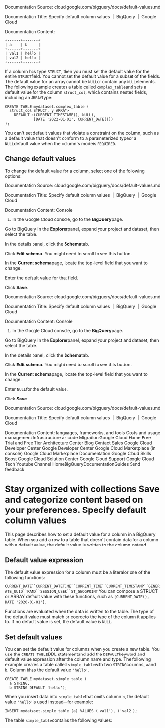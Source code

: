 Documentation Source:
cloud.google.com/bigquery/docs/default-values.md

Documentation Title:
Specify default column values  |  BigQuery  |  Google Cloud

Documentation Content:
```
+------+-------+
| a    | b     |
+------+-------+
| val1 | hello |
| val2 | hello |
+------+-------+

```
If a column has type `STRUCT`, then you must set the default value for the
entire `STRUCT`field. You cannot set the default value for a subset of the
fields. The
default value for an array cannot be `NULL`or contain any `NULL`elements.
The following example creates a table called `complex_table`and sets a
default value for the column `struct_col`, which contains nested fields,
including an `ARRAY`type:


```
CREATE TABLE mydataset.complex_table (
  struct_col STRUCT, y ARRAY>
    DEFAULT ((CURRENT_TIMESTAMP(), NULL),
             [DATE '2022-01-01', CURRENT_DATE()])
);

```
You can't set default values that violate a constraint on the column, such as
a default value that doesn't conform to a
parameterized typeor a `NULL`default value when the column's modeis `REQUIRED`.

Change default values
---------------------

To change the default value for a column, select one of the following options:



Documentation Source:
cloud.google.com/bigquery/docs/default-values.md

Documentation Title:
Specify default column values  |  BigQuery  |  Google Cloud

Documentation Content:
Console

1. In the Google Cloud console, go to the **BigQuery**page.

Go to BigQuery
In the **Explorer**panel, expand your project and dataset, then select
the table.

In the details panel, click the **Schema**tab.

Click **Edit schema**. You might need to scroll to see this button.

In the **Current schema**page, locate the top-level field that you want
to change.

Enter the default value for that field.

Click **Save**.



Documentation Source:
cloud.google.com/bigquery/docs/default-values.md

Documentation Title:
Specify default column values  |  BigQuery  |  Google Cloud

Documentation Content:
Console

1. In the Google Cloud console, go to the **BigQuery**page.

Go to BigQuery
In the **Explorer**panel, expand your project and dataset, then select
the table.

In the details panel, click the **Schema**tab.

Click **Edit schema**. You might need to scroll to see this button.

In the **Current schema**page, locate the top-level field that you want
to change.

Enter `NULL`for the default value.

Click **Save**.



Documentation Source:
cloud.google.com/bigquery/docs/default-values.md

Documentation Title:
Specify default column values  |  BigQuery  |  Google Cloud

Documentation Content:
languages, frameworks, and tools
 Costs and usage management
 Infrastructure as code
 Migration
 Google Cloud Home
 Free Trial and Free Tier
 Architecture Center
 Blog
 Contact Sales
 Google Cloud Developer Center
 Google Developer Center
 Google Cloud Marketplace (in console)
 Google Cloud Marketplace Documentation
 Google Cloud Skills Boost
 Google Cloud Solution Center
 Google Cloud Support
 Google Cloud Tech Youtube Channel
 HomeBigQueryDocumentationGuides
Send feedback
 
 Stay organized with collections
 Save and categorize content based on your preferences.
 Specify default column values
=============================

This page describes how to set a default value for a column in a
BigQuery table. When you add a row to a table that doesn't contain
data for a column with a default value, the default value is written to the
column instead.

Default value expression
------------------------

The default value expression for a column must be a
literalor one of the
following functions:

`CURRENT_DATE``CURRENT_DATETIME``CURRENT_TIME``CURRENT_TIMESTAMP``GENERATE_UUID``RAND``SESSION_USER``ST_GEOGPOINT`
You can compose a STRUCT or ARRAY default value with these functions, such as
`[CURRENT_DATE(), DATE '2020-01-01']`.

Functions are evaluated when the data is written to the table.
The type of the default value must match or
coerceto the type of the column it applies to. If no default value is set, the default
value is `NULL`.

Set default values
------------------

You can set the default value for columns when you create a new table. You use the
`CREATE TABLE`DDL statementand add the `DEFAULT`keyword and default value expression after the column name
and type. The following example creates a table called `simple_table`with two
`STRING`columns, `a`and `b`. Column `b`has the default value `'hello'`.


```
CREATE TABLE mydataset.simple_table (
  a STRING,
  b STRING DEFAULT 'hello');

```
When you insert data into `simple_table`that omits column `b`, the default
value `'hello'`is used instead—for example:


```
INSERT mydataset.simple_table (a) VALUES ('val1'), ('val2');

```
The table `simple_table`contains the following values:



